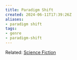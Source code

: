 ```yaml
---
title: Paradigm Shift
created: 2024-06-11T17:39:26Z
aliases:
- paradigm shift
tags:
- genre
- paradigm-shift
---
```


Related: [Science Fiction](science-fiction.md)
